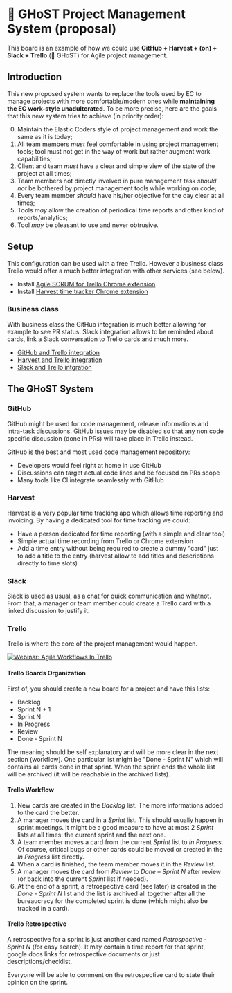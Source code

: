 # 👻 GHoST Project Management System (proposal)

This board is an example of how we could use **GitHub + Harvest + (on) + Slack + Trello** (👻 GHoST) for Agile project management.

## Introduction

This new proposed system wants to replace the tools used by EC to manage projects with more comfortable/modern ones while **maintaining the EC work-style unadulterated**. To be more precise, here are the goals that this new system tries to achieve (in priority order):

0. Maintain the Elastic Coders style of project management and work the same as it is today;
1. All team members *must* feel comfortable in using project management tools; tool must not get in the way of work but rather augment work capabilities;
2. Client and team *must* have a clear and simple view of the state of the project at all times;
3. Team members not directly involved in pure management task *should not* be bothered by project management tools while working on code;
4. Every team member *should* have his/her objective for the day clear at all times;
5. Tools *may* allow the creation of periodical time reports and other kind of reports/analytics;
6. Tool *may* be pleasant to use and never obtrusive.

## Setup

This configuration can be used with a free Trello. However a business class Trello would offer a much better integration with other services (see below).

- Install [Agile SCRUM for Trello Chrome extension](https://chrome.google.com/webstore/detail/agile-scrum-for-trello-bo/njmflagahgdhopbcdilgahjlfiecakpe?hl=en)
- Install [Harvest time tracker Chrome extension](https://chrome.google.com/webstore/detail/harvest-time-tracker/fbpiglieekigmkeebmeohkelfpjjlaia?hl=en)

### Business class

With business class the GitHub integration is much better allowing for example to see PR status. Slack integration allows to be reminded about cards, link a Slack conversation to Trello cards and much more.

- [GitHub and Trello integration](http://blog.trello.com/github-and-trello-integrate-your-commits/)
- [Harvest and Trello integration](https://www.getharvest.com/blog/2012/11/use-trello-track-time-with-the-harvest-chrome-extension/)
- [Slack and Trello intgration](http://blog.trello.com/slack-trello-integration-powerup/)

## The GHoST System

### GitHub

GitHub might be used for code management, release informations and intra-task discussions. GitHub issues may be disabled so that any non code specific discussion (done in PRs) will take place in Trello instead.

GitHub is the best and most used code management repository:

- Developers would feel right at home in use GitHub
- Discussions can target actual code lines and be focused on PRs scope
- Many tools like CI integrate seamlessly with GitHub

### Harvest

Harvest is a very popular time tracking app which allows time reporting and invoicing. By having a dedicated tool for time tracking we could:

- Have a person dedicated for time reporting (with a simple and clear tool)
- Simple actual time recording from Trello or Chrome extension
- Add a time entry without being required to create a dummy "card" just to add a title to the entry (harvest allow to add titles and descriptions directly to time slots)

### Slack

Slack is used as usual, as a chat for quick communication and whatnot. From that, a manager or team member could create a Trello card with a linked discussion to justify it.

### Trello

Trello is where the core of the project management would happen.

[![Webinar: Agile Workflows In Trello](https://img.youtube.com/vi/EEmJ0MevgWw/0.jpg)](https://www.youtube.com/watch?v=EEmJ0MevgWw)

#### Trello Boards Organization

First of, you should create a new board for a project and have this lists:

- Backlog
- Sprint N + 1
- Sprint N
- In Progress
- Review
- Done - Sprint N

The meaning should be self explanatory and will be more clear in the next section (workflow). One particular list might be "Done - Sprint N" which will contains all cards done in that sprint. When the sprint ends the whole list will be archived (it will be reachable in the archived lists).

#### Trello Workflow

1. New cards are created in the *Backlog* list. The more informations added to the card the better.
2. A manager moves the card in a *Sprint* list. This should usually happen in sprint meetings. It might be a good measure to have at most 2 *Sprint* lists at all times: the current sprint and the next one.
3. A team member moves a card from the current *Sprint* list to *In Progress*. Of course, critical bugs or other cards could be moved or created in the *In Progress* list directly.
4. When a card is finished, the team member moves it in the *Review* list.
5. A manager moves the card from *Review* to *Done – Sprint N* after review (or back into the current *Sprint* list if needed).
6. At the end of a sprint, a retrospective card (see later) is created in the *Done - Sprint N* list and the list is archived all together after all the bureaucracy for the completed sprint is done (which might also be tracked in a card).

#### Trello Retrospective

A retrospective for a sprint is just another card named *Retrospective - Sprint N* (for easy search). It may contain a time report for that sprint, google docs links for retrospective documents or just descriptions/checklist.

Everyone will be able to comment on the retrospective card to state their opinion on the sprint.
